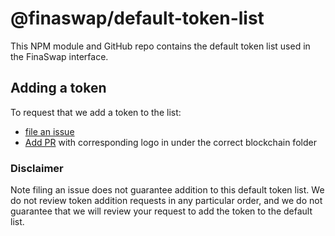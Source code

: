 # @finaswap/default-token-list

This NPM module and GitHub repo contains the default token list used in the FinaSwap interface.

## Adding a token

To request that we add a token to the list:
  + [file an issue](https://github.com/finaswap/default-token-list/issues/new?assignees=&labels=token+request&template=token-request.md&title=Add+%7BTOKEN_SYMBOL%7D%3A+%7BTOKEN_NAME%7D)
  + [Add PR](https://github.com/finaswap/assets) with corresponding logo in under the correct blockchain folder

### Disclaimer

Note filing an issue does not guarantee addition to this default token list.
We do not review token addition requests in any particular order, and we do not
guarantee that we will review your request to add the token to the default list.
